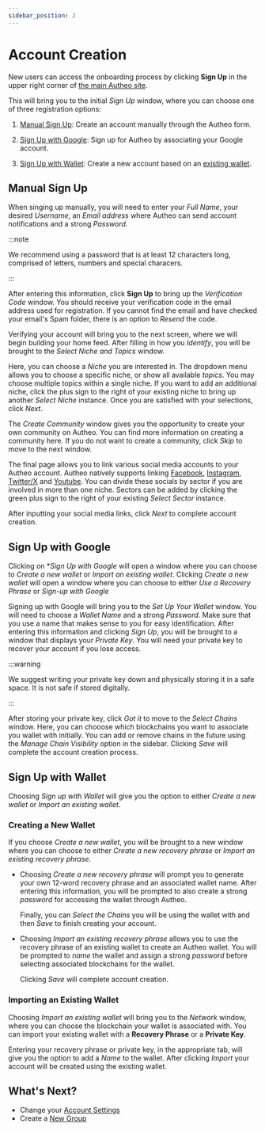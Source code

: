```yaml
---
sidebar_position: 2
---
```


# Account Creation

New users can access the onboarding process by clicking **Sign Up** in the upper right corner of [the main Autheo site](https://www.autheo.com/).

This will bring you to the initial *Sign Up* window, where you can choose one of three registration options:

1. [Manual Sign Up](#manual-sign-up): Create an account manually through the Autheo form.

2. [Sign Up with Google](#sign-up-with-google): Sign up for Autheo by associating your Google account.

3. [Sign Up with Wallet](#sign-up-with-wallet): Create a new account based on an [existing wallet](./wallet.md).

## Manual Sign Up

When singing up manually, you will need to enter your *Full Name*, your desired *Username*, an *Email address* where Autheo can send account notifications and a strong *Password*.

:::note

We recommend using a password that is at least 12 characters long, comprised of letters, numbers and special characers.

:::

After entering this information, click **Sign Up** to bring up the *Verification Code* window. You should receive your verification code in the email address used for registration. If you cannot find the email and have checked your email's Spam folder, there is an option to *Resend* the code. 

Verifying your account will bring you to the next screen, where we will begin building your home feed. After filling in how you *Identify*, you will be brought to the *Select Niche and Topics* window.

Here, you can choose a *Niche* you are interested in. The dropdown menu allows you to choose a specific niche, or show all available *topics*. You may choose multiple topics within a single niche. If you want to add an additional niche, click the plus sign to the right of your existing niche to bring up another *Select Niche* instance. Once you are satisfied with your selections, click *Next*.

The *Create Community* window gives you the opportunity to create your own community on Autheo. You can find more information on creating a community here. If you do not want to create a community, click *Skip* to move to the next window.

The final page allows you to link various social media accounts to your Autheo account. Autheo natively supports linking [Facebook](https://www.facebook.com/), [Instagram](https://www.instagram.com/), [Twitter/X](https://twitter.com/) and [Youtube](https://www.youtube.com/). You can divide these socials by sector if you are involved in more than one niche. Sectors can be added by clicking the green plus sign to the right of your existing *Select Sector* instance.

After inputting your social media links, click *Next* to complete account creation.

## Sign Up with Google

Clicking on **Sign Up with Google* will open a window where you can choose to *Create a new wallet* or *Import an existing wallet*. Clicking *Create a new wallet* will open a window where you can choose to either *Use a Recovery Phrase* or *Sign-up with Google*

Signing up with Google will bring you to the *Set Up Your Wallet* window. You will need to choose a *Wallet Name* and a strong *Password*. Make sure that you use a name that makes sense to you for easy identification. After entering this information and clicking *Sign Up*, you will be brought to a window that displays your *Private Key*. You will need your private key to recover your account if you lose access.

:::warning

We suggest writing your private key down and physically storing it in a safe space. It is not safe if stored digitally.

:::

After storing your private key, click *Got it* to move to the *Select Chains* window. Here, you can chooose which blockchains you want to associate you wallet with initially. You can add or remove chains in the future using the *Manage Chain Visibility* option in the sidebar. Clicking *Save* will complete the account creation process.

## Sign Up with Wallet

Choosing *Sign up with Wallet* will give you the option to either *Create a new wallet* or *Import an existing wallet*.

### Creating a New Wallet

If you choose *Create a new wallet*, you will be brought to a new window where you can choose to either *Create a new recovery phrase* or *Import an existing recovery phrase*.

* Choosing *Create a new recovery phrase* will prompt you to generate your own 12-word recovery phrase and an associated wallet name. After entering this information, you will be prompted to also create a strong *password* for accessing the wallet through Autheo.

    Finally, you can *Select the Chains* you will be using the wallet with and then *Save* to finish creating your account.

* Choosing *Import an existing recovery phrase* allows you to use the recovery phrase of an existing wallet to create an Autheo wallet. You will be prompted to *name* the wallet and assign a strong *password* before selecting associated blockchains for the wallet.

    Clicking *Save* will complete account creation.

### Importing an Existing Wallet

Choosing *Import an existing wallet* will bring you to the *Network* window, where you can choose the blockchain your wallet is associated with. You can import your existing wallet with a **Recovery Phrase** or a **Private Key**.

Entering your recovery phrase or private key, in the appropriate tab, will give you the option to add a *Name* to the wallet. After clicking *Import* your account will be created using the existing wallet.

## What's Next?

- Change your [Account Settings](./settings.md)
- Create a [New Group](./groups.md)